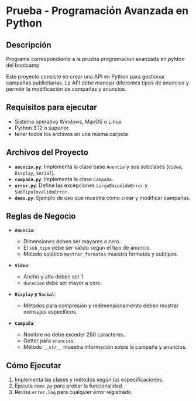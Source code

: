 # Prueba - Programación Avanzada en Python

## Descripción

Programa correspondiente a la prueba programacion avanzada en pyhton del bootcamp

Este proyecto consiste en crear una API en Python para gestionar campañas publicitarias. La API debe manejar diferentes tipos de anuncios y permitir la modificación de campañas y anuncios.

## Requisitos para ejecutar
* Sistema operativo Windows, MacOS o Linux
* Python 3.12 o superior
* tener todos los archivos en una misma carpeta

## Archivos del Proyecto

- **`anuncio.py`**: Implementa la clase base `Anuncio` y sus subclases (`Video`, `Display`, `Social`).
- **`campaña.py`**: Implementa la clase `Campaña`.
- **`error.py`**: Define las excepciones `LargoExcedidoError` y `SubTipoInvalidoError`.
- **`demo.py`**: Ejemplo de uso que muestra cómo crear y modificar campañas.

## Reglas de Negocio

- **`Anuncio`**:
  - Dimensiones deben ser mayores a cero.
  - El `sub_tipo` debe ser válido según el tipo de anuncio.
  - Método estático `mostrar_formatos` muestra formatos y subtipos.

- **`Video`**:
  - Ancho y alto deben ser 1.
  - `duracion` debe ser mayor a cero.

- **`Display` y `Social`**:
  - Métodos para compresión y redimensionamiento deben mostrar mensajes específicos.

- **`Campaña`**:
  - Nombre no debe exceder 250 caracteres.
  - Getter para `anuncios`.
  - Método `__str__` muestra información sobre la campaña y anuncios.

## Cómo Ejecutar

1. Implementa las clases y métodos según las especificaciones.
2. Ejecuta `demo.py` para probar la funcionalidad.
3. Revisa `error.log` para cualquier error registrado.
